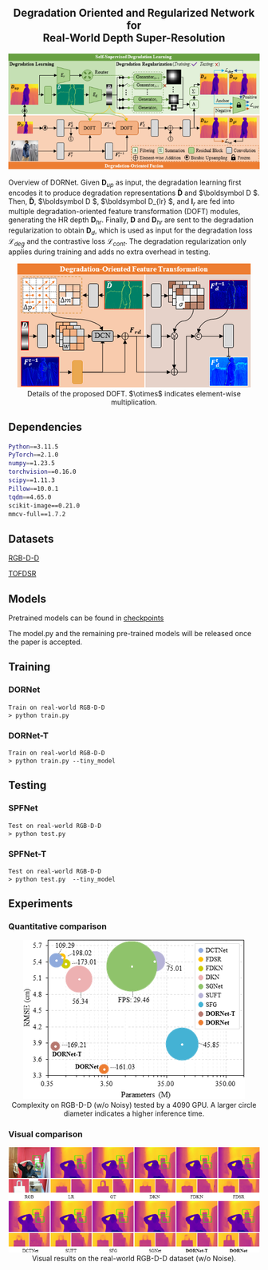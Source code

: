 <p align="center">
<h2 align="center"> Degradation Oriented and Regularized Network for <br> Real-World Depth Super-Resolution </h2>

<p align="center">
<img src="Figs/Pipeline.png"/>
</p>

Overview of DORNet. Given $\boldsymbol D_{up}$ as input, the degradation learning first encodes it to produce degradation representations $\boldsymbol {\tilde{D}}$  and $\boldsymbol D $. Then, $\boldsymbol {\tilde{D}}$,  $\boldsymbol D $, $\boldsymbol D_{lr} $, and $\boldsymbol I_{r}$ are fed into multiple degradation-oriented feature transformation (DOFT) modules, generating the HR depth $\boldsymbol D_{hr}$. Finally, $\boldsymbol D$ and $\boldsymbol D_{hr}$ are sent to the degradation regularization to obtain $\boldsymbol D_{d}$, which is used as input for the degradation loss $\mathcal L_{deg}$ and the contrastive loss $\mathcal L_{cont}$. The degradation regularization only applies during training and adds no extra overhead in testing.

<p align="center">
<img src="Figs/DOFT.png"/>
<br>
Details of the proposed DOFT. $\otimes$ indicates element-wise multiplication.
</p>


## Dependencies

```bash
Python==3.11.5
PyTorch==2.1.0
numpy==1.23.5 
torchvision==0.16.0
scipy==1.11.3
Pillow==10.0.1
tqdm==4.65.0
scikit-image==0.21.0
mmcv-full==1.7.2
```

## Datasets

[RGB-D-D](https://github.com/lingzhi96/RGB-D-D-Dataset)

[TOFDSR](https://yanzq95.github.io/projectpage/TOFDC/index.html)


## Models

Pretrained models can be found in  <a href="https://drive.google.com/drive/folders/1njJPTCmfe4YhLN-95awFrN2RhW5ThRdh?usp=sharing">checkpoints</a>

The model.py and the remaining pre-trained models will be released once the paper is accepted.

## Training

### DORNet

```
Train on real-world RGB-D-D
> python train.py
```

### DORNet-T

```
Train on real-world RGB-D-D
> python train.py --tiny_model
```

## Testing

### SPFNet

```
Test on real-world RGB-D-D
> python test.py
```

### SPFNet-T

```
Test on real-world RGB-D-D
> python test.py  --tiny_model
```

## Experiments

### Quantitative comparison

<p align="center">
<img src="Figs/Params_Time.png"/>
<br>
Complexity on RGB-D-D (w/o Noisy) tested by a 4090 GPU. A larger circle diameter indicates a higher inference time.
</p>


### Visual comparison

<p align="center">
<img src="Figs/RGBDD.png"/>
<br>
Visual results on the real-world RGB-D-D dataset (w/o Noise).
</p>

